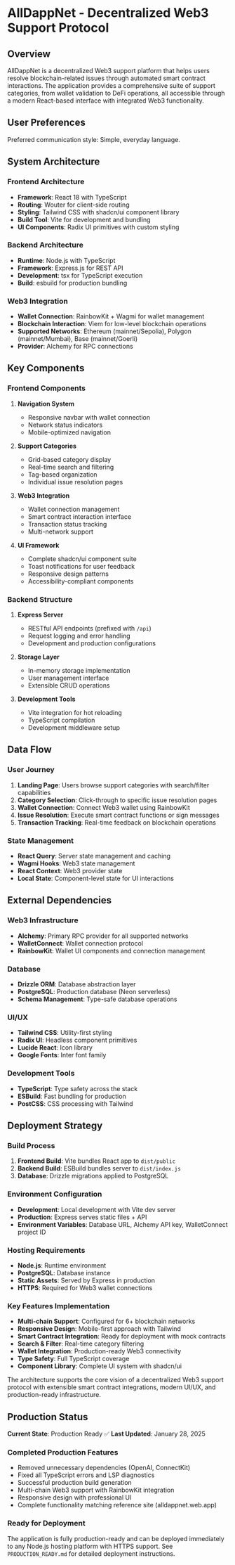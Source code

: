 # AllDappNet - Decentralized Web3 Support Protocol

## Overview

AllDappNet is a decentralized Web3 support platform that helps users resolve blockchain-related issues through automated smart contract interactions. The application provides a comprehensive suite of support categories, from wallet validation to DeFi operations, all accessible through a modern React-based interface with integrated Web3 functionality.

## User Preferences

Preferred communication style: Simple, everyday language.

## System Architecture

### Frontend Architecture
- **Framework**: React 18 with TypeScript
- **Routing**: Wouter for client-side routing
- **Styling**: Tailwind CSS with shadcn/ui component library
- **Build Tool**: Vite for development and bundling
- **UI Components**: Radix UI primitives with custom styling

### Backend Architecture
- **Runtime**: Node.js with TypeScript
- **Framework**: Express.js for REST API
- **Development**: tsx for TypeScript execution
- **Build**: esbuild for production bundling

### Web3 Integration
- **Wallet Connection**: RainbowKit + Wagmi for wallet management
- **Blockchain Interaction**: Viem for low-level blockchain operations
- **Supported Networks**: Ethereum (mainnet/Sepolia), Polygon (mainnet/Mumbai), Base (mainnet/Goerli)
- **Provider**: Alchemy for RPC connections

## Key Components

### Frontend Components
1. **Navigation System**
   - Responsive navbar with wallet connection
   - Network status indicators
   - Mobile-optimized navigation

2. **Support Categories**
   - Grid-based category display
   - Real-time search and filtering
   - Tag-based organization
   - Individual issue resolution pages

3. **Web3 Integration**
   - Wallet connection management
   - Smart contract interaction interface
   - Transaction status tracking
   - Multi-network support

4. **UI Framework**
   - Complete shadcn/ui component suite
   - Toast notifications for user feedback
   - Responsive design patterns
   - Accessibility-compliant components

### Backend Structure
1. **Express Server**
   - RESTful API endpoints (prefixed with `/api`)
   - Request logging and error handling
   - Development and production configurations

2. **Storage Layer**
   - In-memory storage implementation
   - User management interface
   - Extensible CRUD operations

3. **Development Tools**
   - Vite integration for hot reloading
   - TypeScript compilation
   - Development middleware setup

## Data Flow

### User Journey
1. **Landing Page**: Users browse support categories with search/filter capabilities
2. **Category Selection**: Click-through to specific issue resolution pages
3. **Wallet Connection**: Connect Web3 wallet using RainbowKit
4. **Issue Resolution**: Execute smart contract functions or sign messages
5. **Transaction Tracking**: Real-time feedback on blockchain operations

### State Management
- **React Query**: Server state management and caching
- **Wagmi Hooks**: Web3 state management
- **React Context**: Web3 provider state
- **Local State**: Component-level state for UI interactions

## External Dependencies

### Web3 Infrastructure
- **Alchemy**: Primary RPC provider for all supported networks
- **WalletConnect**: Wallet connection protocol
- **RainbowKit**: Wallet UI components and connection management

### Database
- **Drizzle ORM**: Database abstraction layer
- **PostgreSQL**: Production database (Neon serverless)
- **Schema Management**: Type-safe database operations

### UI/UX
- **Tailwind CSS**: Utility-first styling
- **Radix UI**: Headless component primitives
- **Lucide React**: Icon library
- **Google Fonts**: Inter font family

### Development Tools
- **TypeScript**: Type safety across the stack
- **ESBuild**: Fast bundling for production
- **PostCSS**: CSS processing with Tailwind

## Deployment Strategy

### Build Process
1. **Frontend Build**: Vite bundles React app to `dist/public`
2. **Backend Build**: ESBuild bundles server to `dist/index.js`
3. **Database**: Drizzle migrations applied to PostgreSQL

### Environment Configuration
- **Development**: Local development with Vite dev server
- **Production**: Express serves static files + API
- **Environment Variables**: Database URL, Alchemy API key, WalletConnect project ID

### Hosting Requirements
- **Node.js**: Runtime environment
- **PostgreSQL**: Database instance
- **Static Assets**: Served by Express in production
- **HTTPS**: Required for Web3 wallet connections

### Key Features Implementation
- **Multi-chain Support**: Configured for 6+ blockchain networks
- **Responsive Design**: Mobile-first approach with Tailwind
- **Smart Contract Integration**: Ready for deployment with mock contracts
- **Search & Filter**: Real-time category filtering
- **Wallet Integration**: Production-ready Web3 connectivity
- **Type Safety**: Full TypeScript coverage
- **Component Library**: Complete UI system with shadcn/ui

The architecture supports the core vision of a decentralized Web3 support protocol with extensible smart contract integrations, modern UI/UX, and production-ready infrastructure.

## Production Status

**Current State**: Production Ready ✅
**Last Updated**: January 28, 2025

### Completed Production Features
- Removed unnecessary dependencies (OpenAI, ConnectKit)
- Fixed all TypeScript errors and LSP diagnostics  
- Successful production build generation
- Multi-chain Web3 support with RainbowKit integration
- Responsive design with professional UI
- Complete functionality matching reference site (alldappnet.web.app)

### Ready for Deployment
The application is fully production-ready and can be deployed immediately to any Node.js hosting platform with HTTPS support. See `PRODUCTION_READY.md` for detailed deployment instructions.